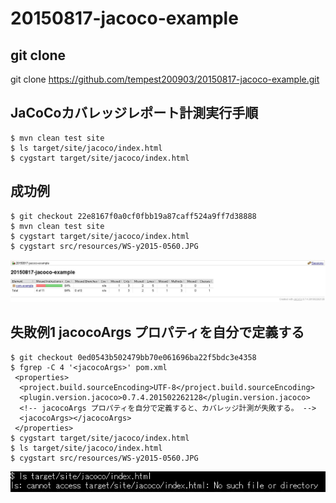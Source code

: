 # 20150817-jacoco-example

## git clone ##

git clone https://github.com/tempest200903/20150817-jacoco-example.git

## JaCoCoカバレッジレポート計測実行手順 ##

```
$ mvn clean test site
$ ls target/site/jacoco/index.html
$ cygstart target/site/jacoco/index.html
```

## 成功例 ##

```
$ git checkout 22e8167f0a0cf0fbb19a87caff524a9ff7d38888
$ mvn clean test site
$ cygstart target/site/jacoco/index.html
$ cygstart src/resources/WS-y2015-0560.JPG
```

![スクリーンショット](https://raw.githubusercontent.com/tempest200903/20150817-jacoco-example/master/src/resources/WS-y2015-0560.JPG "スクリーンショット")

## 失敗例1 jacocoArgs プロパティを自分で定義する ##

```
$ git checkout 0ed0543b502479bb70e061696ba22f5bdc3e4358
$ fgrep -C 4 '<jacocoArgs>' pom.xml
 <properties>
  <project.build.sourceEncoding>UTF-8</project.build.sourceEncoding>
  <plugin.version.jacoco>0.7.4.201502262128</plugin.version.jacoco>
  <!-- jacocoArgs プロパティを自分で定義すると、カバレッジ計測が失敗する。 -->
  <jacocoArgs></jacocoArgs>
 </properties>
$ cygstart target/site/jacoco/index.html
$ ls target/site/jacoco/index.html
$ cygstart src/resources/WS-y2015-0560.JPG
```

![スクリーンショット](https://raw.githubusercontent.com/tempest200903/20150817-jacoco-example/master/src/resources/WS-y2015-0561.JPG "スクリーンショット")

